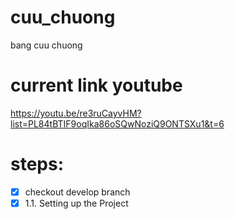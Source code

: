 # cuu_chuong
bang cuu chuong

# current link youtube
https://youtu.be/re3ruCayvHM?list=PL84tBTIF9oqIka86oSQwNoziQ9ONTSXu1&t=6

# steps:
- [x] checkout develop branch
- [x] 1.1. Setting up the Project 
